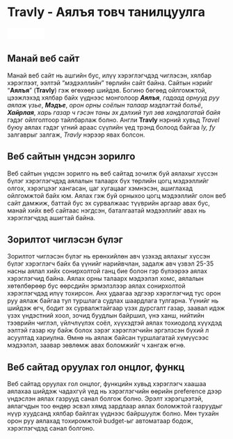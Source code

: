 # **Travly - Аялъя товч танилцуулга**

<img src="assets/travly.png" alt="logo">

## Манай веб сайт

Манай веб сайт нь ашгийн бус, илүү хэрэглэгчдэд чиглэсэн, хялбар хэрэглээт, ээлтэй “_мэдээллийн_” төрлийн сайт байна. Сайтын нэрийг “**Аялъя**” (**Travly**) гэж өгөхөөр шийдэв. Богино бөгөөд ойлгомжтой, цээжлэхэд хялбар байх үүднээс монголоор _**Аялъя**_, _гадаад орнууд руу аялаж үзье_, _**Мэдъе**_, _орон орны соёлын талаар мэдлэгтэй болъё_, _**Хайрлая**_, _харь газар ч гэсэн таны эх дэлхий тул зөв хандлагатай байя_ гэдэг ойлголтоор тайлбарлаж болно. Англи **Travly** нэрний хувьд _Travel_ буюу аялах гэдэг үгний араас сүүлийн үед трэнд болоод байгаа _ly, fy_ залгаврыг залгаж, _Travly_ нэрээр явах болсон.

## Веб сайтын үндсэн зорилго
Веб сайтын үндсэн зорилго нь веб сайтад зочилж буй аялахыг хүссэн бүлэг хэрэглэгчдэд аялалын талаарх бүх төрлийн цогц мэдээллийг олгох, хэрэгцээг хангасан, цаг хугацааг хэмнэсэн, ашиглахад ойлгомжтой байх юм. Аялах гэж буй орныхоо цогц мэдээллийг олон веб сайт дамжиж, баттай бус эх сурвалжаас түүврийн аргаар авах бус, манай хийх веб сайтаас нэгдсэн, баталгаатай мэдээллийг авах нь хэрэглэгчдэд ашигтай байна.

## Зорилтот чиглэсэн бүлэг
Зорилтот чиглэсэн бүлэг нь ерөнхийлөн авч үзэхэд аялахыг хүссэн бүлэг хэрэглэгч байх ба үүнийг нарийвчлан, задалж авч үзвэл 25-35 насны аялал хийх сонирхолтой ганц бие болон гэр бүлээрээ аялах хэрэглэгчид байна. Аялах орны талаарх мэдээлэл хомс, аялалын хөтөлбөрөөр бус өөрсдийн эрмэлзлээр аялах сонирхолтой хэрэглэгчдэд илүү тохирсон. Анх удаагаа эдгээр хэрэглэгчид тус орон руу аялаж байгаа тул туршлага судлах шаардлага тулгарна. Үүнийг нь шийдэж өгч, бодит эх сурвалжтайгаар үзэх дурсгалт газар, заавал идэж үзэх үндэстний хоол, зочид буудлын байршил, үнэ ханш, нийтийн тээврийн чиглэл, үйлчлүүлэх соёл, хүүхэдтэй аялах тохиодолд хүүхдэд ээлтэй газар юу байж болох зэрэг хэрэглэгчийн эргэлзсэн бүхий л асуултад хариулна. Өмнө нь аялаж байсан туршлагатай хүмүүсээс мэдээлэл, заавар зөвлөмж авах боломжийг ч хангаж өгнө.

## Веб сайтад оруулах гол онцлог, функц
Веб сайтад оруулах гол онцлог, функцийн хувьд хэрэглэгч хаашаа аялахаа шийдэж чадахгүй үед нь хэрэглэгчийн өөрийн preference дээр үндэслэн аялах газрууд санал болгож болно. Эрэлт хэрэгцээтэй, аялагчдын тоо өндөр эсвэл хямд зардлаар аялах боломжтой газруудыг нүүр хуудсанд хялбар байлгах үүднээс байршуулж болно. Мөн тухайн орон руу аялахад тохиромжтой budget-ыг автоматаар бодож, хэрэглэгчдэд санал болгоно.
